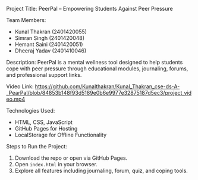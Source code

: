 Project Title: PeerPal – Empowering Students Against Peer Pressure

Team Members:
- Kunal Thakran (2401420055)
- Simran Singh (2401420048)
- Hemant Saini (2401420051)
- Dheeraj Yadav (2401410046)

Description:
PeerPal is a mental wellness tool designed to help students cope with peer pressure through educational modules, journaling, forums, and professional support links.

Video Link:
https://github.com/Kunalthakran/Kunal_Thakran_cse-ds-A-_PearPal/blob/84853b148f93d5189e0b6e9977e32875187d5ec3/project_video.mp4

Technologies Used:
- HTML, CSS, JavaScript
- GitHub Pages for Hosting
- LocalStorage for Offline Functionality

Steps to Run the Project:
1. Download the repo or open via GitHub Pages.
2. Open `index.html` in your browser.
3. Explore all features including journaling, forum, quiz, and coping tools.
